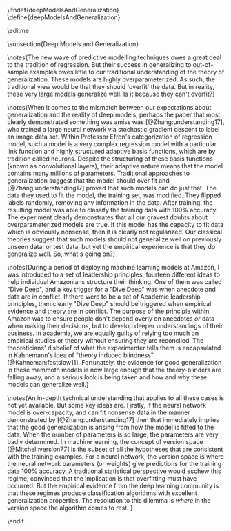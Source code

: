 \ifndef{deepModelsAndGeneralization}
\define{deepModelsAndGeneralization}

\editme

\subsection{Deep Models and Generalization}

\notes{The new wave of predictive modelling techniques owes a great deal to the tradition of regression. But their success in generalizing to out-of-sample examples owes little to our traditional understanding of the theory of generalization. These models are highly overparameterized. As such, the traditional view would be that they should 'overfit' the data. But in reality, these very large models generalize well. Is it because they can't overfit?}

\notes{When it comes to the mismatch between our expectations about generalization and the reality of deep models, perhaps the paper that most clearly
demonstrated something was amiss was [@Zhang:understanding17], who
trained a large neural network via stochastic gradient descent to
label an image data set. Within Professor Efron's categorization of
regression model, such a model is a very complex regression model with
a particular link function and highly structured adaptive basis
functions, which are by tradition called neurons. Despite the
structuring of these basis functions (known as convolutional layers),
their adaptive nature means that the model contains many millions of
parameters. Traditional approaches to generalization suggest that the
model should over fit and [@Zhang:understanding17] proved that such
models can do just that. The data they used to fit the model, the
training set, was modified. They flipped labels randomly, removing any
information in the data. After training, the resulting model was able
to classify the training data with 100% accuracy. The experiment
clearly demonstrates that all our gravest doubts about
overparameterized models are true. If this model has the capacity to
fit data which is obviously nonsense, then it is clearly not
regularized. Our classical theories suggest that such models should
not generalize well on previously unseen data, or test data, but yet
the empirical experience is that they do generalize well. So, what's
going on?}

\notes{During a period of deploying machine learning models at Amazon,
I was introduced to a set of leadership principles, fourteen
different ideas to help individual Amazonians structure their
thinking. One of them was called "Dive Deep", and a key trigger for a
"Dive Deep" was when anecdote and data are in conflict. If there were
to be a set of Academic leadership principles, then clearly "Dive
Deep" should be triggered when empirical evidence and theory are in
conflict. The purpose of the principle within Amazon was to ensure
people don't depend overly on anecdotes *or* data when making their
decisions, but to develop deeper understandings of their business. In
academia, we are equally guilty of relying too much on empirical
studies or theory without ensuring they are reconciled. The
theoreticians' disbelief of what the experimenter tells them is
encapsulated in Kahnemann's idea of "theory induced blindness"
[@Kahneman:fastslow11]. Fortunately, the evidence for good
generalization in these mammoth models is now large enough that the
theory-blinders are falling away, and a serious look is being taken and
how and why these models can generalize well.}

\notes{An in-depth technical understanding that applies to all these
cases is not yet available. But some key ideas are. Firstly, if the
neural network model is over-capacity, and can fit nonsense data in
the manner demonstrated by [@Zhang:understanding17] then that
immediately implies that the good generalization is arising from how
the model is fitted to the data. When the number of parameters is so
large, the parameters are very badly determined. In machine learning,
the concept of version space [@Mitchell:version77] is the subset of
all the hypotheses that are consistent with the training examples. For
a neural network, the version space is where the neural network
parameters (or weights) give predictions for the training data 100%
accuracy. A traditional statistical perspective would eschew this
regime, convinced that the implication is that overfitting must have
occurred. But the empirical evidence from the deep learning community
is that these regimes produce classification algorithms with excellent
generalization properties. The resolution to this dilemma is *where*
in the version space the algorithm comes to rest. }

\endif
